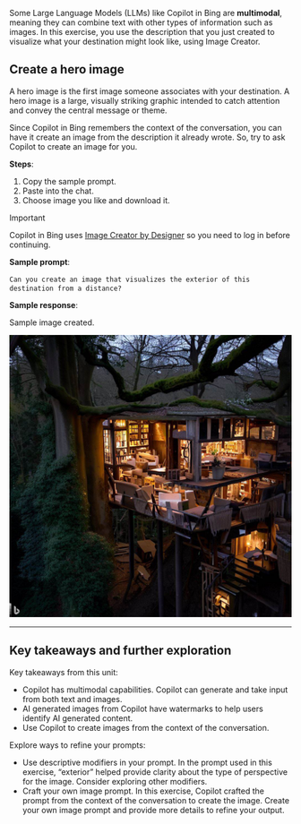 Some Large Language Models (LLMs) like Copilot in Bing are **multimodal**, meaning they can combine text with other types of information such as images. In this exercise, you use the description that you just created to visualize what your destination might look like, using Image Creator.

## Create a hero image

A hero image is the first image someone associates with your destination. A hero image is a large, visually striking graphic intended to catch attention and convey the central message or theme.

Since Copilot in Bing remembers the context of the conversation, you can have it create an image from the description it already wrote. So, try to ask Copilot to create an image for you.

**Steps**:
1. Copy the sample prompt.
2. Paste into the chat.
3. Choose image you like and download it.

> [!IMPORTANT]
> Copilot in Bing uses [Image Creator by Designer](https://www.bing.com/images/create) so you need to log in before continuing.


**Sample prompt**:
``` 
Can you create an image that visualizes the exterior of this destination from a distance? 

```

**Sample response**:

Sample image created.

![Screenshot the sample Hero image.](../media/hero-image.png)

----
## Key takeaways and further exploration

Key takeaways from this unit:

- Copilot has multimodal capabilities. Copilot can generate and take input from both text and images.
- AI generated images from Copilot have watermarks to help users identify AI generated content.
- Use Copilot to create images from the context of the conversation.

Explore ways to refine your prompts:

- Use descriptive modifiers in your prompt. In the prompt used in this exercise, “exterior” helped provide clarity about the type of perspective for the image. Consider exploring other modifiers.
- Craft your own image prompt. In this exercise, Copilot crafted the prompt from the context of the conversation to create the image. Create your own image prompt and provide more details to refine your output.
